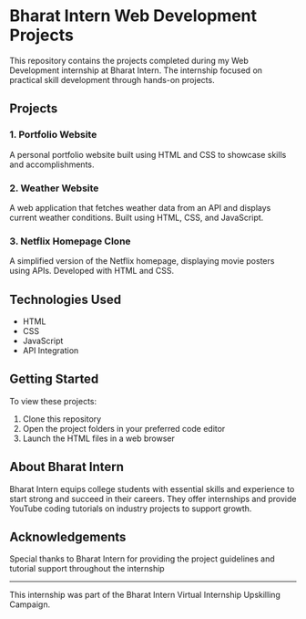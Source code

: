 # Bharat Intern Web Development Projects

This repository contains the projects completed during my Web Development internship at Bharat Intern. The internship focused on practical skill development through hands-on projects.

## Projects

### 1. Portfolio Website
A personal portfolio website built using HTML and CSS to showcase skills and accomplishments.

### 2. Weather Website
A web application that fetches weather data from an API and displays current weather conditions. Built using HTML, CSS, and JavaScript.

### 3. Netflix Homepage Clone
A simplified version of the Netflix homepage, displaying movie posters using APIs. Developed with HTML and CSS.

## Technologies Used
- HTML
- CSS
- JavaScript
- API Integration

## Getting Started
To view these projects:
1. Clone this repository
2. Open the project folders in your preferred code editor
3. Launch the HTML files in a web browser

## About Bharat Intern
Bharat Intern equips college students with essential skills and experience to start strong and succeed in their careers. They offer internships and provide YouTube coding tutorials on industry projects to support growth.

## Acknowledgements
Special thanks to Bharat Intern for providing the project guidelines and tutorial support throughout the internship

---

This internship was part of the Bharat Intern Virtual Internship Upskilling Campaign.
